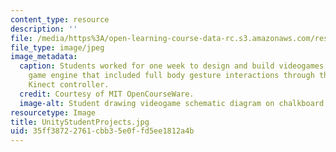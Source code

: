 ```yaml
---
content_type: resource
description: ''
file: /media/https%3A/open-learning-course-data-rc.s3.amazonaws.com/res-3-003-learn-to-build-your-own-videogame-with-the-unity-game-engine-and-microsoft-kinect-january-iap-2017/35ff38722761cbb35e0ffd5ee1812a4b_UnityStudentProjects.jpg
file_type: image/jpeg
image_metadata:
  caption: Students worked for one week to design and build videogames in the Unity
    game engine that included full body gesture interactions through the Microsoft
    Kinect controller.
  credit: Courtesy of MIT OpenCourseWare.
  image-alt: Student drawing videogame schematic diagram on chalkboard
resourcetype: Image
title: UnityStudentProjects.jpg
uid: 35ff3872-2761-cbb3-5e0f-fd5ee1812a4b
---
```


